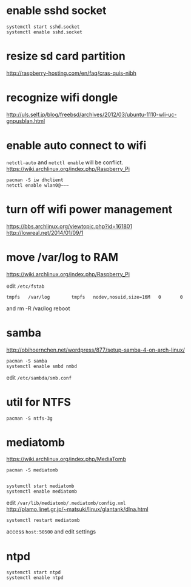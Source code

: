 # enable sshd socket

    systemctl start sshd.socket
    systemctl enable sshd.socket

# resize sd card partition
http://raspberry-hosting.com/en/faq/cras-quis-nibh

# recognize wifi dongle
http://uls.self.jp/blog/freebsd/archives/2012/03/ubuntu-1110-wli-uc-gnpusblan.html

# enable auto connect to wifi
`netctl-auto` and `netctl enable` will be conflict.
https://wiki.archlinux.org/index.php/Raspberry_Pi

    pacman -S iw dhclient
	netctl enable wlan0@~~~

# turn off wifi power management
https://bbs.archlinux.org/viewtopic.php?id=161801
http://lowreal.net/2014/01/09/1

# move /var/log to RAM
https://wiki.archlinux.org/index.php/Raspberry_Pi


edit `/etc/fstab`

    tmpfs   /var/log        tmpfs   nodev,nosuid,size=16M   0       0

and
    rm -R /var/log
	reboot

# samba
http://obihoernchen.net/wordpress/877/setup-samba-4-on-arch-linux/

    pacman -S samba
	systemctl enable smbd nmbd
	
edit `/etc/sambda/smb.conf`

# util for NTFS
    pacman -S ntfs-3g


# mediatomb
https://wiki.archlinux.org/index.php/MediaTomb


    pacman -S mediatomb


    systemctl start mediatomb
    systemctl enable mediatomb	

edit `/var/lib/mediatomb/.mediatomb/config.xml`
http://plamo.linet.gr.jp/~matsuki/linux/glantank/dlna.html

    systemctl restart mediatomb

access `host:50500` and edit settings

# ntpd

    systemctl start ntpd
	systemctl enable ntpd

